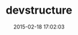 ---
layout: post
title:  "devstructure"
repo:   "devstructure/ruby-devstructure"
date:   2015-02-18 17:02:03
gemurl: http://github.com/devstructure/ruby-devstructure
---